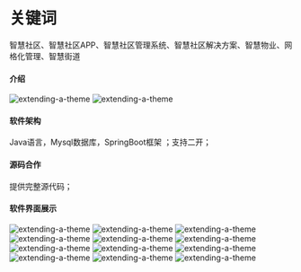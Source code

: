 # 关键词

智慧社区、智慧社区APP、智慧社区管理系统、智慧社区解决方案、智慧物业、网格化管理、智慧街道

#### 介绍

![extending-a-theme](/0.png)
![extending-a-theme](/00.png)

#### 软件架构

Java语言，Mysql数据库，SpringBoot框架 ；支持二开；

#### 源码合作

提供完整源代码；


#### 软件界面展示

![extending-a-theme](/01.png)
![extending-a-theme](/02.png)
![extending-a-theme](/03.png)
![extending-a-theme](/04.png)
![extending-a-theme](/05.png)
![extending-a-theme](/06.png)
![extending-a-theme](/07.png)
![extending-a-theme](/08.png)
![extending-a-theme](/09.png)
![extending-a-theme](/10.png)
![extending-a-theme](/11.png)
![extending-a-theme](/lianxi.jpeg)

